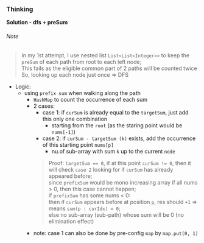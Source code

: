 ### Thinking
**Solution - dfs + preSum**
###### Note
> In my 1st attempt, I use nested list `List<List<Integer>>` to keep the `preSum` of each path from root to each left node;  
> This fails as the eligible common part of 2 paths will be counted twice
> So, looking up each node just once => DFS 

- Logic:
  - using `prefix sum` when walking along the path
    - `HashMap` to count the occurrence of each sum
    - 2 cases:
      - case 1: if `curSum` is already equal to the `targetSum`, just add this only one combination
        - starting from the `root` (as the staring point would be `nums[-1]`)
      - case 2: if `curSum - targetSum (k)` exists, add the occurrence of this starting point `nums[p]`
        - nu.of sub-array with sum `k` up to the current `node`
      > Proof: `targetSum == 0`, if at this point `curSum != 0`, then it will check `case 2` looking for if `curSum` has already
      > appeared before;  
      > since `prefixSum` would be mono increasing array if all nums > 0, then this case cannot happen;  
      > if `prefixSum` has some nums < 0:  
      > then if `curSum` appears before at position `p`, res should `+1` => means `sum(p : curIdx) = 0`;  
      > else no sub-array (sub-path) whose sum will be 0 (no elimination effect)  
    - note: case 1 can also be done by pre-config `map` by `map.put(0, 1)`